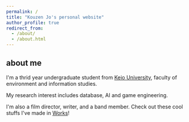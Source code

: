 ```yaml
---
permalink: /
title: "Kouzen Jo's personal website"
author_profile: true
redirect_from: 
  - /about/
  - /about.html
---
```


about me
------
I'm a thrid year undergraduate student from [Keio University](https://www.keio.ac.jp/ja), faculty of environment and information studies.

My research interest includes database, AI and game engineering.

I'm also a film director, writer, and a band member. Check out these cool stuffs I've made in [Works](/works)!
